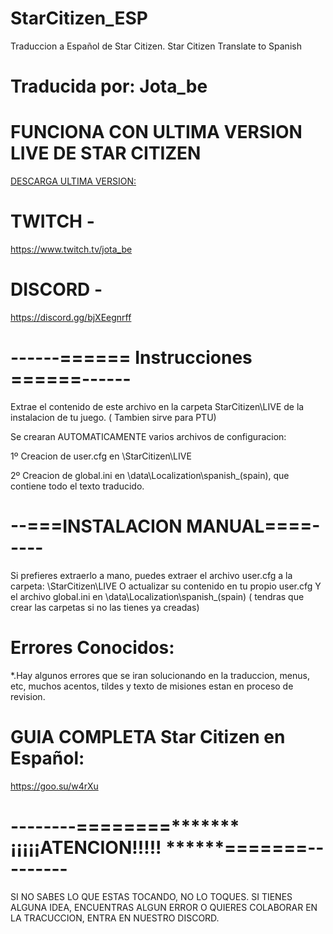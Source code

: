# StarCitizen_ESP

Traduccion a Español de Star Citizen. Star Citizen Translate to Spanish
# Traducida por: Jota_be

# FUNCIONA CON ULTIMA VERSION LIVE DE STAR CITIZEN

[DESCARGA ULTIMA VERSION: ](https://github.com/JotaBe1/StarCitizen_ESP/releases) 

# TWITCH - 
https://www.twitch.tv/jota_be
# DISCORD - 
https://discord.gg/bjXEegnrff

# ------======   Instrucciones   ======------

Extrae el contenido de este archivo en la carpeta StarCitizen\LIVE de la instalacion de tu juego. ( Tambien sirve para PTU)

Se crearan AUTOMATICAMENTE varios archivos de configuracion:

1º Creacion de user.cfg en \StarCitizen\LIVE 

2º Creacion de global.ini en \data\Localization\spanish_(spain), que contiene todo el texto traducido.


# --===INSTALACION MANUAL====-----

Si prefieres extraerlo a mano, puedes extraer el archivo user.cfg a la carpeta: \StarCitizen\LIVE 
O actualizar su contenido en tu propio user.cfg
Y el archivo global.ini en \data\Localization\spanish_(spain)  ( tendras que crear las carpetas si no las tienes ya creadas)


# Errores Conocidos: 
*.Hay algunos errores que se iran solucionando en la traduccion, menus, etc, muchos acentos, tildes y texto de misiones estan en proceso de revision.

# GUIA COMPLETA Star Citizen en Español: 
https://goo.su/w4rXu

# --------========*******   ¡¡¡¡¡ATENCION!!!!! ******=======---------
SI NO SABES LO QUE ESTAS TOCANDO, NO LO TOQUES.
SI TIENES ALGUNA IDEA, ENCUENTRAS ALGUN ERROR O QUIERES COLABORAR EN LA TRACUCCION, ENTRA EN NUESTRO DISCORD.



